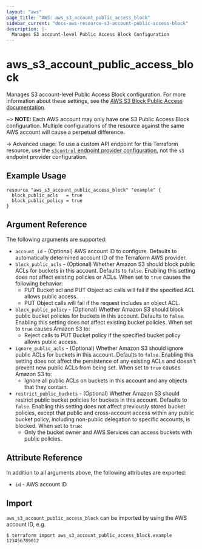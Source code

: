 ```yaml
---
layout: "aws"
page_title: "AWS: aws_s3_account_public_access_block"
sidebar_current: "docs-aws-resource-s3-account-public-access-block"
description: |-
  Manages S3 account-level Public Access Block Configuration
---
```


# aws_s3_account_public_access_block

Manages S3 account-level Public Access Block configuration. For more information about these settings, see the [AWS S3 Block Public Access documentation](https://docs.aws.amazon.com/AmazonS3/latest/dev/access-control-block-public-access.html).

~> **NOTE:** Each AWS account may only have one S3 Public Access Block configuration. Multiple configurations of the resource against the same AWS account will cause a perpetual difference.

-> Advanced usage: To use a custom API endpoint for this Terraform resource, use the [`s3control` endpoint provider configuration](/docs/providers/aws/index.html#s3control), not the `s3` endpoint provider configuration.

## Example Usage

```hcl
resource "aws_s3_account_public_access_block" "example" {
  block_public_acls   = true
  block_public_policy = true
}
```

## Argument Reference

The following arguments are supported:

* `account_id` - (Optional) AWS account ID to configure. Defaults to automatically determined account ID of the Terraform AWS provider.
* `block_public_acls` - (Optional) Whether Amazon S3 should block public ACLs for buckets in this account. Defaults to `false`. Enabling this setting does not affect existing policies or ACLs. When set to `true` causes the following behavior:
  * PUT Bucket acl and PUT Object acl calls will fail if the specified ACL allows public access.
  * PUT Object calls will fail if the request includes an object ACL.
* `block_public_policy` - (Optional) Whether Amazon S3 should block public bucket policies for buckets in this account. Defaults to `false`. Enabling this setting does not affect existing bucket policies. When set to `true` causes Amazon S3 to:
  * Reject calls to PUT Bucket policy if the specified bucket policy allows public access.
* `ignore_public_acls` - (Optional) Whether Amazon S3 should ignore public ACLs for buckets in this account. Defaults to `false`. Enabling this setting does not affect the persistence of any existing ACLs and doesn't prevent new public ACLs from being set. When set to `true` causes Amazon S3 to:
  * Ignore all public ACLs on buckets in this account and any objects that they contain.
* `restrict_public_buckets` - (Optional) Whether Amazon S3 should restrict public bucket policies for buckets in this account. Defaults to `false`. Enabling this setting does not affect previously stored bucket policies, except that public and cross-account access within any public bucket policy, including non-public delegation to specific accounts, is blocked. When set to `true`:
  * Only the bucket owner and AWS Services can access buckets with public policies.

## Attribute Reference

In addition to all arguments above, the following attributes are exported:

* `id` - AWS account ID

## Import

`aws_s3_account_public_access_block` can be imported by using the AWS account ID, e.g.

```
$ terraform import aws_s3_account_public_access_block.example 123456789012
```

